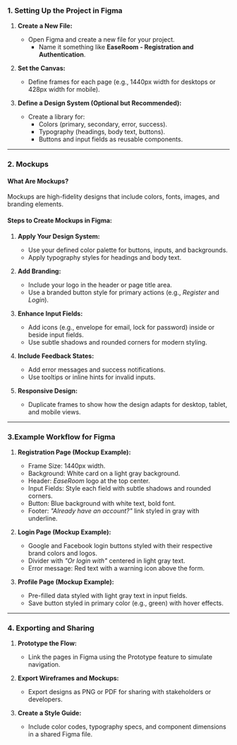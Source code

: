 ### **1. Setting Up the Project in Figma**

1. **Create a New File:**
    
    - Open Figma and create a new file for your project.
	    - Name it something like **EaseRoom - Registration and Authentication**.
2. **Set the Canvas:**
    
    - Define frames for each page (e.g., 1440px width for desktops or 428px width for mobile).
3. **Define a Design System (Optional but Recommended):**
    
    - Create a library for:
        - Colors (primary, secondary, error, success).
        - Typography (headings, body text, buttons).
        - Buttons and input fields as reusable components.

---

### **2. Mockups**

#### **What Are Mockups?**

Mockups are high-fidelity designs that include colors, fonts, images, and branding elements.

#### **Steps to Create Mockups in Figma:**

1. **Apply Your Design System:**
    
    - Use your defined color palette for buttons, inputs, and backgrounds.
    - Apply typography styles for headings and body text.
2. **Add Branding:**
    
    - Include your logo in the header or page title area.
    - Use a branded button style for primary actions (e.g., _Register_ and _Login_).
3. **Enhance Input Fields:**
    
    - Add icons (e.g., envelope for email, lock for password) inside or beside input fields.
    - Use subtle shadows and rounded corners for modern styling.
4. **Include Feedback States:**
    
    - Add error messages and success notifications.
    - Use tooltips or inline hints for invalid inputs.
5. **Responsive Design:**
    
    - Duplicate frames to show how the design adapts for desktop, tablet, and mobile views.

---

### **3.Example Workflow for Figma**

1. **Registration Page (Mockup Example):**
    
    - Frame Size: 1440px width.
    - Background: White card on a light gray background.
    - Header: _EaseRoom_ logo at the top center.
    - Input Fields: Style each field with subtle shadows and rounded corners.
    - Button: Blue background with white text, bold font.
    - Footer: _"Already have an account?"_ link styled in gray with underline.
2. **Login Page (Mockup Example):**
    
    - Google and Facebook login buttons styled with their respective brand colors and logos.
    - Divider with _"Or login with"_ centered in light gray text.
    - Error message: Red text with a warning icon above the form.
3. **Profile Page (Mockup Example):**
    
    - Pre-filled data styled with light gray text in input fields.
    - Save button styled in primary color (e.g., green) with hover effects.

---

### **4. Exporting and Sharing**

1. **Prototype the Flow:**
    
    - Link the pages in Figma using the Prototype feature to simulate navigation.
2. **Export Wireframes and Mockups:**
    
    - Export designs as PNG or PDF for sharing with stakeholders or developers.
3. **Create a Style Guide:**
    
    - Include color codes, typography specs, and component dimensions in a shared Figma file.